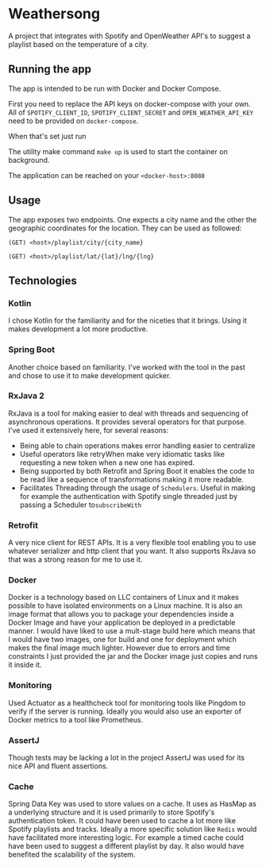 # Weathersong

A project that integrates with Spotify and OpenWeather API's
to suggest a playlist based on the temperature of a city.

## Running the app

The app is intended to be run with Docker and Docker Compose.

First you need to replace the API keys on docker-compose with your own.
All of `SPOTIFY_CLIENT_ID`, `SPOTIFY_CLIENT_SECRET` and `OPEN_WEATHER_API_KEY`
need to be provided on `docker-compose`.

When that's set just run

The utility make command `make up` is used to start the container on background.

The application can be reached on your `<docker-host>:8080`

## Usage

The app exposes two endpoints. One expects a city name and the other
the geographic coordinates for the location. They can be used as followed:

```
(GET) <host>/playlist/city/{city_name}
```

```
(GET) <host>/playlist/lat/{lat}/lng/{lng}
```

## Technologies

### Kotlin

I chose Kotlin for the familiarity and for the niceties that it brings.
Using it makes development a lot more productive.

### Spring Boot

Another choice based on familiarity. I've worked with the tool in the past
and chose to use it to make development quicker.

### RxJava 2

RxJava is a tool for making easier to deal with threads and sequencing
of asynchronous operations. It provides several operators for that purpose.
I've used it extensively here, for several reasons:

* Being able to chain operations makes error handling easier to centralize
* Useful operators like retryWhen make very idiomatic tasks like requesting
a new token when a new one has expired.
* Being supported by both Retrofit and Spring Boot it enables the code to be
read like a sequence of transformations making it more readable.
* Facilitates Threading through the usage of `Schedulers`. Useful in making
for example the authentication with Spotify single threaded just by passing
a Scheduler to`subscribeWith` 

### Retrofit

A very nice client for REST APIs. It is a very flexible tool enabling you to
use whatever serializer and http client that you want. It also supports
RxJava so that was a strong reason for me to use it.

### Docker

Docker is a technology based on LLC containers of Linux and it makes possible
to have isolated environments on a Linux machine. It is also an image format that
allows you to package your dependencies inside a Docker Image and have your application
be deployed in a predictable manner. I would have liked to use a mult-stage build
here which means that I would have two images, one for build and one for deployment which makes
the final image much lighter. However due to errors and time constraints I just provided the
jar and the Docker image just copies and runs it inside it.

### Monitoring

Used Actuator as a healthcheck tool for monitoring tools like Pingdom to verify if the
server is running. Ideally you would also use an exporter of Docker metrics to
a tool like Prometheus.

### AssertJ

Though tests may be lacking a lot in the project AssertJ was used for its nice
API and fluent assertions. 

### Cache

Spring Data Key was used to store values on a cache. It uses as HasMap as a underlying structure
and it is used primarily to store Spotify's authentication token. It could
have been used to cache a lot more like Spotify playlists and tracks. Ideally a more specific solution
like `Redis` would have facilitated more interesting logic. For example a timed cache could
have been used to suggest a different playlist by day. It also would have benefited
the scalability of the system.
